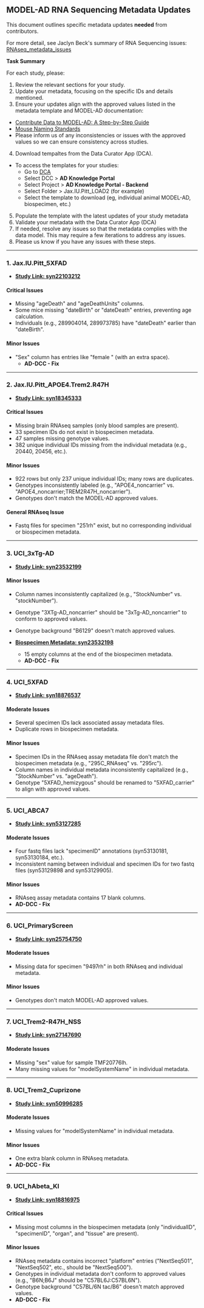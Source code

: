 ## MODEL-AD RNA Sequencing Metadata Updates

This document outlines specific metadata updates **needed** from contributors.  

For more detail, see Jaclyn Beck's summary of RNA Sequencing issues: [RNAseq_metadata_issues](RNAseq_metadata_issues.md)

**Task Summary**

For each study, please:

1. Review the relevant sections for your study.
2. Update your metadata, focusing on the specific IDs and details mentioned.
3. Ensure your updates align with the approved values listed in the metadata template and MODEL-AD documentation:
  - [Contribute Data to MODEL-AD: A Step-by-Step Guide](https://sagebionetworks.jira.com/wiki/spaces/MOD/pages/2573402701/Contribute+Data+to+MODEL-AD+A+Step-by-Step+Guide)
  - [Mouse Naming Standards](https://sagebionetworks.jira.com/wiki/spaces/MOD/pages/2125201409/Mouse+Naming+Standards)
  - Please inform us of any inconsistencies or issues with the approved values so we can ensure consistency across studies.
4. Download tempaltes from the Data Curator App (DCA). 
  - To access the templates for your studies:
    - Go to [DCA](https://dca.app.sagebionetworks.org/)
    - Select DCC > **AD Knowledge Portal**
    - Select Project > **AD Knowledge Portal - Backend**
    - Select Folder > Jax.IU.Pitt_LOAD2 (for example)
    - Select the template to download (eg, individual animal MODEL-AD, biospecimen, etc.)
5. Populate the template with the latest updates of your study metadata
6. Validate your metadata with the Data Curator App (DCA)
7. If needed, resolve any issues so that the metadata complies with the data model. This may require a few iterations to address any issues.
8. Please us know if you have any issues with these steps.

---

### **1. Jax.IU.Pitt_5XFAD**  
- **[Study Link: syn22103212](https://www.synapse.org/#!Synapse:syn22103212)**  

#### **Critical Issues**  
- Missing "ageDeath" and "ageDeathUnits" columns.  
- Some mice missing "dateBirth" or "dateDeath" entries, preventing age calculation.  
- Individuals (e.g., 289904014, 289973785) have "dateDeath" earlier than "dateBirth".

#### **Minor Issues**  
- "Sex" column has entries like "female " (with an extra space).
  - **AD-DCC - Fix**
---

### **2. Jax.IU.Pitt_APOE4.Trem2.R47H**  
- **[Study Link: syn18345333](https://www.synapse.org/#!Synapse:syn18345333)**  

#### **Critical Issues**  
- Missing brain RNAseq samples (only blood samples are present).  
- 33 specimen IDs do not exist in biospecimen metadata.  
- 47 samples missing genotype values.  
- 382 unique individual IDs missing from the individual metadata (e.g., 20440, 20456, etc.).

#### **Minor Issues**  
- 922 rows but only 237 unique individual IDs; many rows are duplicates.  
- Genotypes inconsistently labeled (e.g., "APOE4_noncarrier" vs. "APOE4_noncarrier;TREM2R47H_noncarrier").  
- Genotypes don't match the MODEL-AD approved values.

#### **General RNAseq Issue**  
- Fastq files for specimen "251rh" exist, but no corresponding individual or biospecimen metadata.

---

### **3. UCI_3xTg-AD**  
- **[Study Link: syn23532199](https://www.synapse.org/#!Synapse:syn23532199)**  

#### **Minor Issues**  
- Column names inconsistently capitalized (e.g., "StockNumber" vs. "stockNumber").  
- Genotype "3XTg-AD_noncarrier" should be "3xTg-AD_noncarrier" to conform to approved values.  
- Genotype background "B6129" doesn't match approved values.

- **[Biospecimen Metadata: syn23532198](https://www.synapse.org/#!Synapse:syn23532198)**  
  - 15 empty columns at the end of the biospecimen metadata.
  - **AD-DCC - Fix**

---

### **4. UCI_5XFAD**  
- **[Study Link: syn18876537](https://www.synapse.org/#!Synapse:syn18876537)**  

#### **Moderate Issues**  
- Several specimen IDs lack associated assay metadata files.  
- Duplicate rows in biospecimen metadata.

#### **Minor Issues**  
- Specimen IDs in the RNAseq assay metadata file don't match the biospecimen metadata (e.g., "295C_RNAseq" vs. "295rc").  
- Column names in individual metadata inconsistently capitalized (e.g., "StockNumber" vs. "ageDeath").  
- Genotype "5XFAD_hemizygous" should be renamed to "5XFAD_carrier" to align with approved values.

---

### **5. UCI_ABCA7**  
- **[Study Link: syn53127285](https://www.synapse.org/#!Synapse:syn53127285)**  

#### **Moderate Issues**  
- Four fastq files lack "specimenID" annotations (syn53130181, syn53130184, etc.).  
- Inconsistent naming between individual and specimen IDs for two fastq files (syn53129898 and syn53129905).

#### **Minor Issues**  
- RNAseq assay metadata contains 17 blank columns.
- **AD-DCC - Fix**

---

### **6. UCI_PrimaryScreen**  
- **[Study Link: syn25754750](https://www.synapse.org/#!Synapse:syn25754750)**  

#### **Moderate Issues**  
- Missing data for specimen "9497rh" in both RNAseq and individual metadata.

#### **Minor Issues**  
- Genotypes don't match MODEL-AD approved values.

---

### **7. UCI_Trem2-R47H_NSS**  
- **[Study Link: syn27147690](https://www.synapse.org/#!Synapse:syn27147690)**  

#### **Moderate Issues**  
- Missing "sex" value for sample TMF20776lh.  
- Many missing values for "modelSystemName" in individual metadata.

---

### **8. UCI_Trem2_Cuprizone**  
- **[Study Link: syn50996285](https://www.synapse.org/#!Synapse:syn50996285)**  

#### **Moderate Issues**  
- Missing values for "modelSystemName" in individual metadata.

#### **Minor Issues**  
- One extra blank column in RNAseq metadata.
- **AD-DCC - Fix**

---

### **9. UCI_hAbeta_KI**  
- **[Study Link: syn18816975](https://www.synapse.org/#!Synapse:syn18816975)**  

#### **Critical Issues**  
- Missing most columns in the biospecimen metadata (only "individualID", "specimenID", "organ", and "tissue" are present).  

#### **Minor Issues**  
- RNAseq metadata contains incorrect "platform" entries ("NextSeq501", "NextSeq502", etc., should be "NextSeq500").  
- Genotypes in individual metadata don't conform to approved values (e.g., "B6N;B6J" should be "C57BL6J:C57BL6N").  
- Genotype background "C57BL/6N tac/B6" doesn't match approved values.
- **AD-DCC - Fix**
